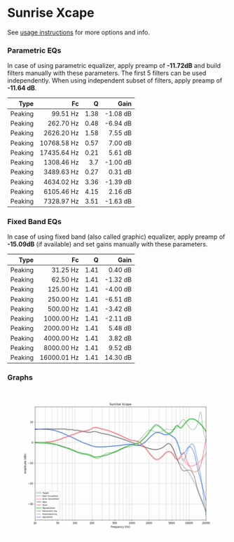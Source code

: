 # Sunrise Xcape
See [usage instructions](https://github.com/jaakkopasanen/AutoEq#usage) for more options and info.

### Parametric EQs
In case of using parametric equalizer, apply preamp of **-11.72dB** and build filters manually
with these parameters. The first 5 filters can be used independently.
When using independent subset of filters, apply preamp of **-11.64 dB**.

| Type    | Fc          |    Q | Gain     |
|--------:|------------:|-----:|---------:|
| Peaking | 99.51 Hz    | 1.38 | -1.08 dB |
| Peaking | 262.70 Hz   | 0.48 | -6.94 dB |
| Peaking | 2626.20 Hz  | 1.58 | 7.55 dB  |
| Peaking | 10768.58 Hz | 0.57 | 7.00 dB  |
| Peaking | 17435.64 Hz | 0.21 | 5.61 dB  |
| Peaking | 1308.46 Hz  | 3.7  | -1.00 dB |
| Peaking | 3489.63 Hz  | 0.27 | 0.31 dB  |
| Peaking | 4634.02 Hz  | 3.36 | -1.39 dB |
| Peaking | 6105.46 Hz  | 4.15 | 2.16 dB  |
| Peaking | 7328.97 Hz  | 3.51 | -1.63 dB |

### Fixed Band EQs
In case of using fixed band (also called graphic) equalizer, apply preamp of **-15.09dB**
(if available) and set gains manually with these parameters.

| Type    | Fc          |    Q | Gain     |
|--------:|------------:|-----:|---------:|
| Peaking | 31.25 Hz    | 1.41 | 0.40 dB  |
| Peaking | 62.50 Hz    | 1.41 | -1.32 dB |
| Peaking | 125.00 Hz   | 1.41 | -4.00 dB |
| Peaking | 250.00 Hz   | 1.41 | -6.51 dB |
| Peaking | 500.00 Hz   | 1.41 | -3.42 dB |
| Peaking | 1000.00 Hz  | 1.41 | -2.11 dB |
| Peaking | 2000.00 Hz  | 1.41 | 5.48 dB  |
| Peaking | 4000.00 Hz  | 1.41 | 3.82 dB  |
| Peaking | 8000.00 Hz  | 1.41 | 9.52 dB  |
| Peaking | 16000.01 Hz | 1.41 | 14.30 dB |

### Graphs
![](./Sunrise%20Xcape.png)